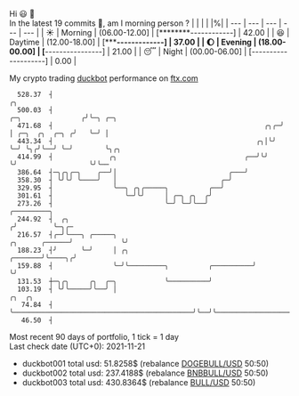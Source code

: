 Hi :smiley: :wave:  
In the latest 19 commits :bug:, am I morning person ? 
| | | | |%|
| --- | --- | --- | --- | --- |
| :sunny: | Morning | (06.00-12.00] | [********------------] | 42.00 |
| :satisfied: | Daytime | (12.00-18.00] | [*******-------------] | 37.00 |
| :moon: | Evening | (18.00-00.00] | [****----------------] | 21.00 |
| :sleeping: | Night | (00.00-06.00] | [--------------------] | 0.00 |

My crypto trading [duckbot](https://github.com/jojoee/duckbot) performance on [ftx.com](https://ftx.com/#a=13144711)
```
  528.37  ┤                                                                            ╭╮
  500.03  ┤                                                         ╭─╮               ╭╯╰─╮ ╭─╮
  471.68  ┤                                                     ╭╮╭─╯ │ ╭─╮  ╭╮  ╭─╮ ╭╯   ╰─╯ │
  443.34  ┤                                                   ╭╮│╰╯   ╰─╯ ╰╮╭╯╰──╯ ╰─╯        ╰╮╭╮
  414.99  ┤              ╭╮                                ╭──╯╰╯          ╰╯                  ╰╯╰──
  386.64  ┤─╮╭╮╭─╮    ╭──╯│                            ╭───╯
  358.30  ┤ ╰╯╰╯ ╰────╯   │                          ╭─╯
  329.95  ┤               ╰──╮ ╭╮╭─────╮          ╭──╯
  301.61  ┤                  ╰─╯╰╯     │ ╭─╮ ╭╮  ╭╯
  273.26  ┤                            ╰─╯ ╰─╯╰──╯                                   ╭─────────╮
  244.92  ┤  ╭╮                                                                     ╭╯         ╰─╮╭─
  216.57  ┤╭─╯╰───╮ ╭─────╮                                          ╭╮      ╭──────╯            ╰╯
  188.23  ┤╯      ╰─╯     │ ╭╮                               ╭───────╯╰────╮╭╯
  159.88  ┤               ╰─╯╰─────────╮          ╭──────────╯             ╰╯
  131.53  ┼─╮╭╮     ╭╮  ╭─╮            ╰──────────╯
  103.19  ┤ ╰╯╰─────╯╰──╯ │                                             ╭╮  ╭╮
   74.84  ┤               ╰─────────────────────────────────────────────╯╰──╯╰──────────────────────
   46.50  ┤
```
Most recent 90 days of portfolio, 1 tick = 1 day<br />
Last check date (UTC+0): 2021-11-21
- duckbot001 total usd: 51.8258$ (rebalance [DOGEBULL/USD](https://ftx.com/trade/DOGEBULL/USD#a=13144711) 50:50)
- duckbot002 total usd: 237.4188$ (rebalance [BNBBULL/USD](https://ftx.com/trade/BNBBULL/USD#a=13144711) 50:50)
- duckbot003 total usd: 430.8364$ (rebalance [BULL/USD](https://ftx.com/trade/BULL/USD#a=13144711) 50:50)

